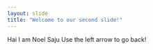 ```yaml
---
layout: slide
title: "Welcome to our second slide!"
---
```

Hai I am Noel Saju
Use the left arrow to go back!
